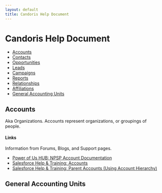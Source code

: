 ```yaml
---
layout: default
title: Candoris Help Document
---
```


# Candoris Help Document


* [Accounts](#accounts)  
* [Contacts](#contacts)  
* [Opportunities](#opportunities)  
* [Leads](#leads)  
* [Campaigns](#campaigns)  
* [Reports](#reports)  
* [Relationships](#relationships)  
* [Affiliations](#affiliations)  
* [General Accounting Units](#general-accounting-units)







## Accounts
Aka Organizations. Accounts represent organizations, or groupings of people.

#### Links
Information from Forums, Blogs, and Support pages.
* [Power of Us HUB: NPSP Account Documentation](https://powerofus.force.com/articles/Resource/NPSP-What-is-an-Account-Model)  
* [Salesforce Help & Training: Accounts](https://help.salesforce.com/HTViewHelpDoc?id=accounts.htm)  
* [Salesforce Help & Training: Parent Accounts (Using Account Hierarchy)](https://help.salesforce.com/HTViewHelpDoc?id=account_parent.htm)  



## General Accounting Units
